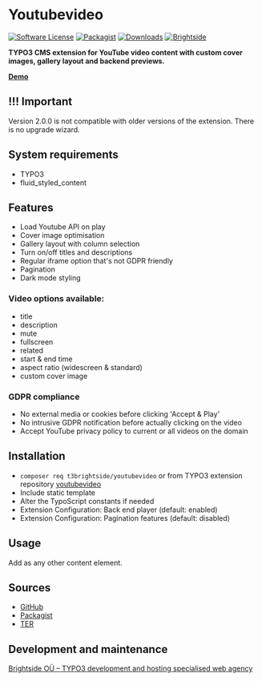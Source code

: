 # Youtubevideo
[![Software License](https://img.shields.io/badge/license-GPLv2-brightgreen.svg?style=flat)](LICENSE.txt)
[![Packagist](https://img.shields.io/packagist/v/t3brightside/youtubevideo.svg?style=flat)](https://packagist.org/packages/t3brightside/youtubevideo)
[![Downloads](https://poser.pugx.org/t3brightside/youtubevideo/downloads)](https://packagist.org/packages/t3brightside/youtubevideo)
[![Brightside](https://img.shields.io/badge/by-t3brightside.com-orange.svg?style=flat)](https://t3brightside.com)


**TYPO3 CMS extension for YouTube video content with custom cover images, gallery layout and backend previews.**

**[Demo](https://microtemplate.t3brightside.com)**

## !!! Important
Version 2.0.0 is not compatible with older versions of the extension. There is no upgrade wizard.

## System requirements

- TYPO3
- fluid_styled_content

## Features
- Load Youtube API on play
- Cover image optimisation
- Gallery layout with column selection
- Turn on/off titles and descriptions
- Regular iframe option that's not GDPR friendly
- Pagination
- Dark mode styling

### Video options available:
- title
- description
- mute
- fullscreen
- related
- start & end time
- aspect ratio (widescreen & standard)
- custom cover image

### GDPR compliance
- No external media or cookies before clicking 'Accept & Play'
- No intrusive GDPR notification before actually clicking on the video
- Accept YouTube privacy policy to current or all videos on the domain

## Installation
- `composer req t3brightside/youtubevideo` or from TYPO3 extension repository [youtubevideo](https://extensions.typo3.org/extension/youtubevideo/)
-  Include static template
-  Alter the TypoScript constants if needed
- Extension Configuration: Back end player (default: enabled)
- Extension Configuration: Pagination features (default: disabled)

## Usage

Add as any other content element.

## Sources

- [GitHub](https://github.com/t3brightside/youtubevideo)
- [Packagist](https://packagist.org/packages/t3brightside/youtubevideo)
- [TER](https://extensions.typo3.org/extension/youtubevideo/)

## Development and maintenance

[Brightside OÜ – TYPO3 development and hosting specialised web agency](https://t3brightside.com)
